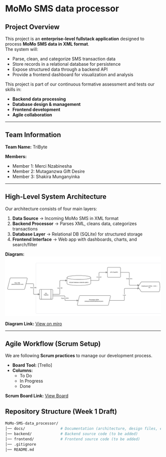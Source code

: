 #  MoMo SMS data processor

##  Project Overview
This project is an **enterprise-level fullstack application** designed to process **MoMo SMS data in XML format**.  
The system will:
- Parse, clean, and categorize SMS transaction data  
- Store records in a relational database for persistence  
- Expose structured data through a backend API  
- Provide a frontend dashboard for visualization and analysis  

This project is part of our continuous formative assessment and tests our skills in:
- **Backend data processing**
- **Database design & management**
- **Frontend development**
- **Agile collaboration**

---

##  Team Information
**Team Name:** TriByte 

**Members:**
- Member 1: Merci Nzabinesha
- Member 2: Mutaganzwa Gift Desire 
- Member 3: Shakira Munganyinka 

---

## High-Level System Architecture
Our architecture consists of four main layers:  

1. **Data Source** → Incoming MoMo SMS in XML format  
2. **Backend Processor** → Parses XML, cleans data, categorizes transactions  
3. **Database Layer** → Relational DB (SQLite) for structured storage  
4. **Frontend Interface** → Web app with dashboards, charts, and search/filter  

 **Diagram:**  
![System Architecture](docs/architecture.png)  

 **Diagram Link:** [View on miro ](https://miro.com/app/board/uXjVJLVGmFo=/)

---

## Agile Workflow (Scrum Setup)
We are following **Scrum practices** to manage our development process.  

- **Board Tool:** [Trello]  
- **Columns:**  
  - To Do  
  - In Progress  
  - Done  

 **Scrum Board Link:** [View Board](https://trello.com/b/avGAlbms/momo-sms-dataprocessor)  


##  Repository Structure (Week 1 Draft)
```bash
MoMo-SMS-data_processor/
│── docs/                # Documentation (architecture, design files, etc.)
│── backend/             # Backend source code (to be added)
│── frontend/            # Frontend source code (to be added)
│── .gitignore
│── README.md
